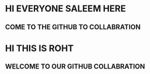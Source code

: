 # HI EVERYONE SALEEM HERE
## COME TO THE GITHUB TO COLLABRATION 
# HI THIS IS ROHT 
## WELCOME TO OUR GITHUB COLLABRATION
